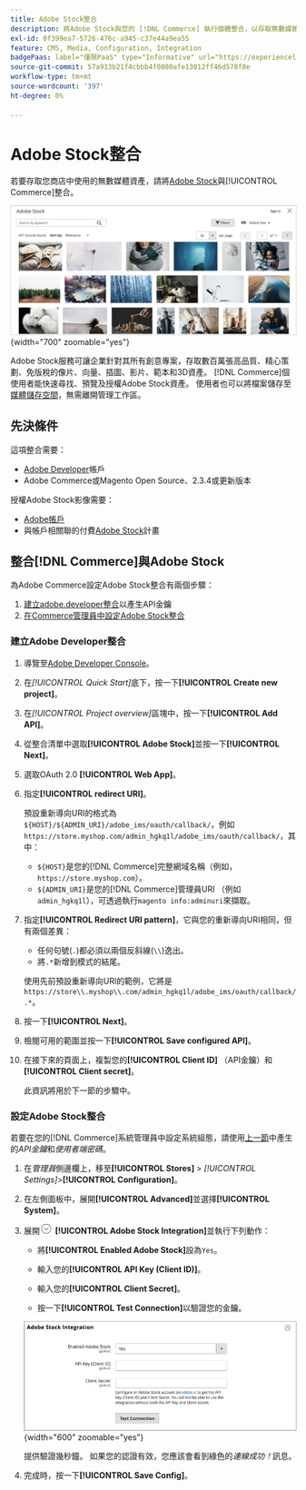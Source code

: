 ```yaml
---
title: Adobe Stock整合
description: 將Adobe Stock與您的 [!DNL Commerce] 執行個體整合，以存取無數媒體資產，以便在您的商店中使用。
exl-id: 0f399ea7-5726-476c-a945-c37e44a9ea55
feature: CMS, Media, Configuration, Integration
badgePaas: label="僅限PaaS" type="Informative" url="https://experienceleague.adobe.com/zh-hant/docs/commerce/user-guides/product-solutions" tooltip="僅適用於雲端專案(Adobe管理的PaaS基礎結構)和內部部署專案的Adobe Commerce 。"
source-git-commit: 57a913b21f4cbbb4f0800afe13012ff46d578f8e
workflow-type: tm+mt
source-wordcount: '397'
ht-degree: 0%

---
```


# Adobe Stock整合

若要存取您商店中使用的無數媒體資產，請將[Adobe Stock][adobe-stock]與[!UICONTROL Commerce]整合。

![Adobe Stock搜尋結果](./assets/adobe-stock-search-grid.png){width="700" zoomable="yes"}

Adobe Stock服務可讓企業針對其所有創意專案，存取數百萬張高品質、精心策劃、免版稅的像片、向量、插圖、影片、範本和3D資產。 [!DNL Commerce]個使用者能快速尋找、預覽及授權Adobe Stock資產。 使用者也可以將檔案儲存至[媒體儲存空間](./media-storage.md)，無需離開管理工作區。

## 先決條件

這項整合需要：

- [Adobe Developer][dev-console]帳戶
- Adobe Commerce或Magento Open Source、2.3.4或更新版本

授權Adobe Stock影像需要：

- [Adobe帳戶][adobe-signin]
- 與帳戶相關聯的付費[Adobe Stock][adobe-stock]計畫

## 整合[!DNL Commerce]與Adobe Stock

為Adobe Commerce設定Adobe Stock整合有兩個步驟：

1. [建立adobe.developer整合](#create-an-adobe-developer-integration)以產生API金鑰
1. [在Commerce管理員中設定Adobe Stock整合](#configure-the-adobe-stock-integration)

### 建立Adobe Developer整合

1. 導覽至[Adobe Developer Console][dev-console]。

1. 在&#x200B;_[!UICONTROL Quick Start]_&#x200B;底下，按一下&#x200B;**[!UICONTROL Create new project]**。

1. 在&#x200B;_[!UICONTROL Project overview]_&#x200B;區塊中，按一下&#x200B;**[!UICONTROL Add API]**。

1. 從整合清單中選取&#x200B;**[!UICONTROL Adobe Stock]**&#x200B;並按一下&#x200B;**[!UICONTROL Next]**。

1. 選取OAuth 2.0 **[!UICONTROL Web App]**。

1. 指定&#x200B;**[!UICONTROL redirect URI]**。

   預設重新導向URI的格式為`${HOST}/${ADMIN_URI}/adobe_ims/oauth/callback/`，例如`https://store.myshop.com/admin_hgkq1l/adobe_ims/oauth/callback/`，其中：

   - `${HOST}`是您的[!DNL Commerce]完整網域名稱（例如，`https://store.myshop.com`）。
   - `${ADMIN_URI}`是您的[!DNL Commerce]管理員URI （例如`admin_hgkq1l`），可透過執行`magento info:adminuri`來擷取。

1. 指定&#x200B;**[!UICONTROL Redirect URI pattern]**，它與您的重新導向URI相同，但有兩個差異：

   - 任何句號(`.`)都必須以兩個反斜線(`\\`)逸出。
   - 將`.*`新增到模式的結尾。

   使用先前預設重新導向URI的範例，它將是`https://store\\.myshop\\.com/admin_hgkq1l/adobe_ims/oauth/callback/.*`。

1. 按一下&#x200B;**[!UICONTROL Next]**。

1. 檢閱可用的範圍並按一下&#x200B;**[!UICONTROL Save configured API]**。

1. 在接下來的頁面上，複製您的&#x200B;**[!UICONTROL Client ID]** （API金鑰）和&#x200B;**[!UICONTROL Client secret]**。

   此資訊將用於下一節的步驟中。

### 設定Adobe Stock整合

若要在您的[!DNL Commerce]系統管理員中設定系統組態，請使用[上一節][create-integration]中產生的&#x200B;_API金鑰_&#x200B;和&#x200B;_使用者端密碼_。

1. 在&#x200B;_管理員_&#x200B;側邊欄上，移至&#x200B;**[!UICONTROL Stores]** > _[!UICONTROL Settings]_>**[!UICONTROL Configuration]**。

1. 在左側面板中，展開&#x200B;**[!UICONTROL Advanced]**&#x200B;並選擇&#x200B;**[!UICONTROL System]**。

1. 展開![擴充選擇器](../assets/icon-display-expand.png) **[!UICONTROL Adobe Stock Integration]**&#x200B;並執行下列動作：

   - 將&#x200B;**[!UICONTROL Enabled Adobe Stock]**&#x200B;設為`Yes`。

   - 輸入您的&#x200B;**[!UICONTROL API Key (Client ID)]**。

   - 輸入您的&#x200B;**[!UICONTROL Client Secret]**。

   - 按一下&#x200B;**[!UICONTROL Test Connection]**&#x200B;以驗證您的金鑰。

   ![進階設定 — Adobe Stock整合](./assets/system-adobe-stock-integration.png){width="600" zoomable="yes"}

   提供驗證幾秒鐘。 如果您的認證有效，您應該會看到綠色的&#x200B;_連線成功！_&#x200B;訊息。

1. 完成時，按一下&#x200B;**[!UICONTROL Save Config]**。

[adobe-stock]: https://stock.adobe.com
[adobe-signin]: https://helpx.adobe.com/tw/manage-account/using/access-adobe-id-account.html
[dev-console]: https://developer.adobe.com/console/home
[create-integration]: #create-an-adobeio-integration
